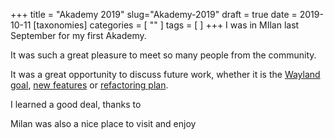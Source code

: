+++
title = "Akademy 2019"
slug="Akademy-2019"
draft = true
date = 2019-10-11
[taxonomies]
categories = [ "" ]
tags = [  ]
+++
I was in MIlan last September for my first Akademy.

It was such a great pleasure to meet so many people from the community.

It was a great opportunity to discuss future work, whether it is the [Wayland goal](https://community.kde.org/Goals/Wayland), [new features](https://phabricator.kde.org/D7446) or [refactoring plan](https://phabricator.kde.org/T11627).

I learned a good deal, thanks to 

Milan was also a nice place to visit and enjoy